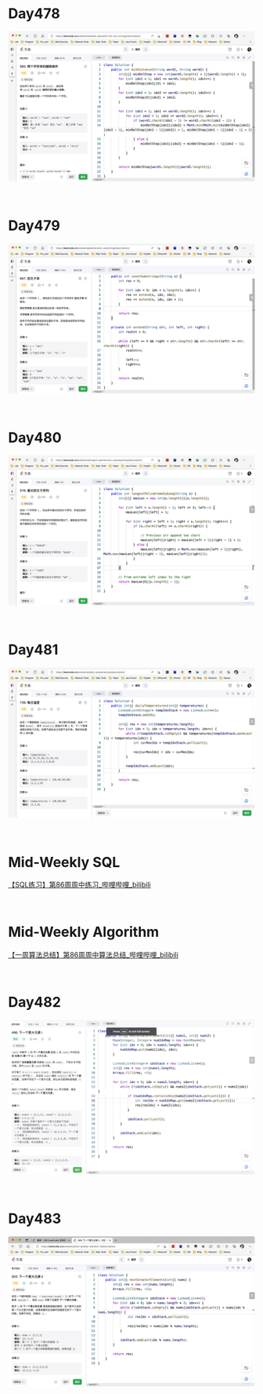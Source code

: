 # Day478

![day478](assets/day478.png)

&nbsp;

# Day479

![day479](assets/day479.png)

&nbsp;

# Day480

![day480](assets/day480.png)

&nbsp;

# Day481

![day481](assets/day481.png)

&nbsp;

# Mid-Weekly SQL

[【SQL练习】第86周周中练习_哔哩哔哩_bilibili](https://www.bilibili.com/video/BV1NR4y1f7sM/?vd_source=0e2e4fb78a4d00f87c3860e1ba2bc5b7)

&nbsp;

# Mid-Weekly Algorithm

[【一周算法总结】第86周周中算法总结_哔哩哔哩_bilibili](https://www.bilibili.com/video/BV1XM411k7pd/?vd_source=0e2e4fb78a4d00f87c3860e1ba2bc5b7)

&nbsp;

# Day482

![day482](assets/day482.png)

&nbsp;

# Day483

![day483](assets/day483.png)







